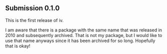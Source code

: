 ## Submission 0.1.0

This is the first release of iv.

I am aware that there is a package with the same name that was released in 2010 and subsequently archived. That is not my package, but I would like to use that name anyways since it has been archived for so long. Hopefully that is okay!
